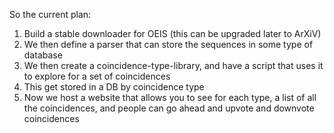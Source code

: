So the current plan:


1. Build a stable downloader for OEIS (this can be upgraded later to ArXiV)
2. We then define a parser that can store the sequences in some type of database
3. We then create a coincidence-type-library, and have a script that uses it to explore for a set of coincidences 
4. This get stored in a DB by coincidence type 
5. Now we host a website that allows you to see for each type, a list of all the coincidences, and people can go ahead and upvote and downvote coincidences


